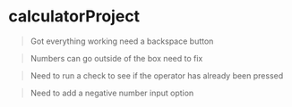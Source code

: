 # calculatorProject

> Got everything working need a backspace button

> Numbers can go outside of the box need to fix

> Need to run a check to see if the operator has already been pressed

> Need to add a negative number input option